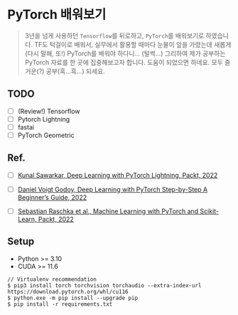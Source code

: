 # PyTorch 배워보기

> 3년을 넘게 사용하던 `Tensorflow`를 뒤로하고, `PyTorch`를 배워보기로 하였습니다. TF도 턱걸이로 배워서, 실무에서 활용할 때마다 눈물이 앞을 가렸는데 새롭게 (다시 말해, 또!) PyTorch를 배워야 하다니... (털썩...) 그리하여 제가 공부하는 PyTorch 자료를 한 곳에 집중해보고자 합니다. 도움이 되었으면 하네요. 모두 즐거운(?) 공부(흑...흑...) 되세요.

## TODO

- [ ] (Review!) Tensorflow
- [ ] Pytorch Lightning
- [ ] fastai
- [ ] PyTorch Geometric

## Ref.

- [ ] [Kunal Sawarkar, Deep Learning with PyTorch Lightning, Packt, 2022](https://www.packtpub.com/product/deep-learning-with-pytorch-lightning/9781800561618)
- [ ] [Daniel Voigt Godoy, Deep Learning with PyTorch Step-by-Step A Beginner’s Guide, 2022](https://leanpub.com/pytorch)
- [ ] [Sebastian Raschka et al., Machine Learning with PyTorch and Scikit-Learn, Packt, 2022](https://www.packtpub.com/product/machine-learning-with-pytorch-and-scikit-learn/9781801819312)


## Setup

* Python >= 3.10
* CUDA >= 11.6

```
// Virtualenv recommendation
$ pip3 install torch torchvision torchaudio --extra-index-url https://download.pytorch.org/whl/cu116
$ python.exe -m pip install --upgrade pip
$ pip install -r requirements.txt
```
